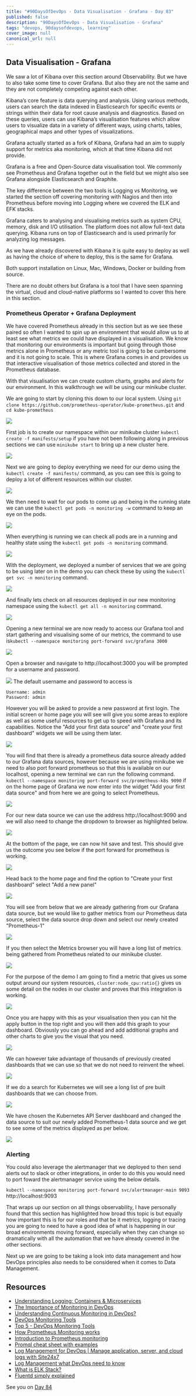 ```yaml
---
title: "#90DaysOfDevOps - Data Visualisation - Grafana - Day 83"
published: false
description: "90DaysOfDevOps - Data Visualisation - Grafana"
tags: "devops, 90daysofdevops, learning"
cover_image: null
canonical_url: null
---
```

## Data Visualisation - Grafana

We saw a lot of Kibana over this section around Observability. But we have to also take some time to cover Grafana. But also they are not the same and they are not completely competing against each other. 

Kibana’s core feature is data querying and analysis. Using various methods, users can search the data indexed in Elasticsearch for specific events or strings within their data for root cause analysis and diagnostics. Based on these queries, users can use Kibana’s visualisation features which allow users to visualize data in a variety of different ways, using charts, tables, geographical maps and other types of visualizations.

Grafana actually started as a fork of Kibana, Grafana had an aim to supply support for metrics aka monitoring, which at that time Kibana did not provide. 

Grafana is a free and Open-Source data visualisation tool. We commonly see Prometheus and Grafana together out in the field but we might also see Grafana alongside Elasticsearch and Graphite. 

The key difference between the two tools is Logging vs Monitoring, we started the section off covering monitoring with Nagios and then into Prometheus before moving into Logging where we covered the ELK and EFK stacks. 

Grafana caters to analysing and visualising metrics such as system CPU, memory, disk and I/O utilisation. The platform does not allow full-text data querying. Kibana runs on top of Elasticsearch and is used primarily for analyzing log messages. 

As we have already discovered with Kibana it is quite easy to deploy as well as having the choice of where to deploy, this is the same for Grafana. 

Both support installation on Linux, Mac, Windows, Docker or building from source. 

There are no doubt others but Grafana is a tool that I have seen spanning the virtual, cloud and cloud-native platforms so I wanted to cover this here in this section. 

### Prometheus Operator + Grafana Deployment 

We have covered Prometheus already in this section but as we see these paired so often I wanted to spin up an environment that would allow us to at least see what metrics we could have displayed in a visualisation. We know that monitoring our environments is important but going through those metrics alone in Prometheus or any metric tool is going to be cumbersome and it is not going to scale. This is where Grafana comes in and provides us that interactive visualisation of those metrics collected and stored in the Prometheus database. 

With that visualisation we can create custom charts, graphs and alerts for our environment. In this walkthrough we will be using our minikube cluster. 

We are going to start by cloning this down to our local system. Using `git clone https://github.com/prometheus-operator/kube-prometheus.git` and `cd kube-prometheus`

![](Images/Day83_Monitoring1.png)

First job is to create our namespace within our minikube cluster `kubectl create -f manifests/setup` if you have not been following along in previous sections we can use `minikube start` to bring up a new cluster here. 

![](Images/Day83_Monitoring2.png)

Next we are going to deploy everything we need for our demo using the `kubectl create -f manifests/` command, as you can see this is going to deploy a lot of different resources within our cluster. 

![](Images/Day83_Monitoring3.png)

We then need to wait for our pods to come up and being in the running state we can use the `kubectl get pods -n monitoring -w` command to keep an eye on the pods. 

![](Images/Day83_Monitoring4.png)

When everything is running we can check all pods are in a running and healthy state using the `kubectl get pods -n monitoring` command. 

![](Images/Day83_Monitoring5.png)

With the deployment, we deployed  a number of services that we are going to be using later on in the demo you can check these by using the `kubectl get svc -n monitoring` command. 

![](Images/Day83_Monitoring6.png)

And finally lets check on all resources deployed in our new monitoring namespace using the `kubectl get all -n monitoring` command. 

![](Images/Day83_Monitoring7.png)

Opening a new terminal we are now ready to access our Grafana tool and start gathering and visualising some of our metrics, the command to use is`kubectl --namespace monitoring port-forward svc/grafana 3000`

![](Images/Day83_Monitoring8.png)

Open a browser and navigate to http://localhost:3000 you will be prompted for a username and password. 

![](Images/Day83_Monitoring9.png)
The default username and password to access is 
```
Username: admin 
Password: admin
```
However you will be asked to provide a new password at first login. The initial screen or home page you will see will give you some areas to explore as well as some useful resources to get up to speed with Grafana and its capabilities. Notice the "Add your first data source" and "create your first dashboard" widgets we will be using them later. 

![](Images/Day83_Monitoring10.png)

You will find that there is already a prometheus data source already added to our Grafana data sources, however because we are using minikube we need to also port forward prometheus so that this is available on our localhost, opening a new terminal we can run the following command. `kubectl --namespace monitoring port-forward svc/prometheus-k8s 9090` if on the home page of Grafana we now enter into the widget "Add your first data source" and from here we are going to select Prometheus. 

![](Images/Day83_Monitoring11.png)

For our new data source we can use the address http://localhost:9090 and we will also need to change the dropdown to browser as highlighted below.

![](Images/Day83_Monitoring12.png)

At the bottom of the page, we can now hit save and test. This should give us the outcome you see below if the port forward for prometheus is working. 

![](Images/Day83_Monitoring13.png)

Head back to the home page and find the option to "Create your first dashboard" select "Add a new panel"

![](Images/Day83_Monitoring14.png)

You will see from below that we are already gathering from our Grafana data source, but we would like to gather metrics from our Prometheus data source, select the data source drop down and select our newly created "Prometheus-1" 

![](Images/Day83_Monitoring15.png)

If you then select the Metrics browser you will have a long list of metrics being gathered from Prometheus related to our minikube cluster. 

![](Images/Day83_Monitoring16.png)

For the purpose of the demo I am going to find a metric that gives us some output around our system resources, `cluster:node_cpu:ratio{}` gives us some detail on the nodes in our cluster and proves that this integration is working. 

![](Images/Day83_Monitoring17.png)

Once you are happy with this as your visualisation then you can hit the apply button in the top right and you will then add this graph to your dashboard. Obviously you can go ahead and add additional graphs and other charts to give you the visual that you need. 

![](Images/Day83_Monitoring18.png)

We can however take advantage of thousands of previously created dashboards that we can use so that we do not need to reinvent the wheel. 

![](Images/Day83_Monitoring19.png)

If we do a search for Kubernetes we will see a long list of pre built dashboards that we can choose from. 

![](Images/Day83_Monitoring20.png)

We have chosen the Kubernetes API Server dashboard and changed the data source to suit our newly added Prometheus-1 data source and we get to see some of the metrics displayed as per below. 

![](Images/Day83_Monitoring21.png)

### Alerting

You could also leverage the alertmanager that we deployed to then send alerts out to slack or other integrations, in order to do this you would need to port foward the alertmanager service using the below details. 

`kubectl --namespace monitoring port-forward svc/alertmanager-main 9093`
http://localhost:9093

That wraps up our section on all things observability, I have personally found that this section has highlighted how broad this topic is but equally how important this is for our roles and that be it metrics, logging or tracing you are going to need to have a good idea of what is happening in our broad environments moving forward, especially when they can change so dramatically with all the automation that we have already covered in the other sections. 

Next up we are going to be taking a look into data management and how DevOps principles also needs to be considered when it comes to Data Management. 

## Resources 

- [Understanding Logging: Containers & Microservices](https://www.youtube.com/watch?v=MMVdkzeQ848)
- [The Importance of Monitoring in DevOps](https://www.devopsonline.co.uk/the-importance-of-monitoring-in-devops/)
- [Understanding Continuous Monitoring in DevOps?](https://medium.com/devopscurry/understanding-continuous-monitoring-in-devops-f6695b004e3b) 
- [DevOps Monitoring Tools](https://www.youtube.com/watch?v=Zu53QQuYqJ0) 
- [Top 5 - DevOps Monitoring Tools](https://www.youtube.com/watch?v=4t71iv_9t_4)
- [How Prometheus Monitoring works](https://www.youtube.com/watch?v=h4Sl21AKiDg) 
- [Introduction to Prometheus monitoring](https://www.youtube.com/watch?v=5o37CGlNLr8)
- [Promql cheat sheet with examples](https://www.containiq.com/post/promql-cheat-sheet-with-examples)
- [Log Management for DevOps | Manage application, server, and cloud logs with Site24x7](https://www.youtube.com/watch?v=J0csO_Shsj0)
- [Log Management what DevOps need to know](https://devops.com/log-management-what-devops-teams-need-to-know/)
- [What is ELK Stack?](https://www.youtube.com/watch?v=4X0WLg05ASw)
- [Fluentd simply explained](https://www.youtube.com/watch?v=5ofsNyHZwWE&t=14s) 

See you on [Day 84](day84.md)
